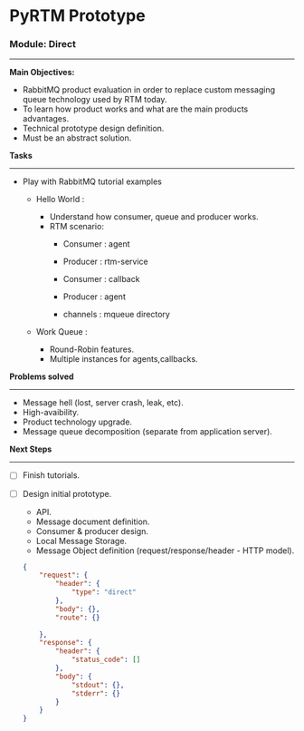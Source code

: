 # PyRTM Prototype
### Module: Direct
_____
**Main Objectives:**
* RabbitMQ product evaluation in order to replace custom messaging queue technology used by RTM today.
* To learn how product works and what are the main products advantages.
* Technical prototype design definition.
* Must be an abstract solution.

**Tasks**
______
+ Play with RabbitMQ tutorial examples
    + Hello World :
        + Understand how consumer, queue and producer works.
        + RTM scenario:
            + Consumer : agent
            + Producer : rtm-service

            + Consumer : callback
            + Producer : agent

            + channels : mqueue directory
            
    + Work Queue  :  
        + Round-Robin features.
        + Multiple instances for agents,callbacks.

**Problems solved**
____
+ Message hell (lost, server crash, leak, etc).
+ High-avaibility.
+ Product technology upgrade.
+ Message queue decomposition (separate from application server).


**Next Steps**
_____
- [ ] Finish tutorials.
- [ ] Design initial prototype.
    + API.
    + Message document definition.
    + Consumer & producer design.
    + Local Message Storage.
    + Message Object definition (request/response/header - HTTP model).
    ```json
    {
        "request": {
            "header": {
                "type": "direct"
            },
            "body": {},
            "route": {}          
            
        },
        "response": {
            "header": {
                "status_code": []
            },
            "body": {
                "stdout": {},
                "stderr": {}
            }
        }
    }
    ```







